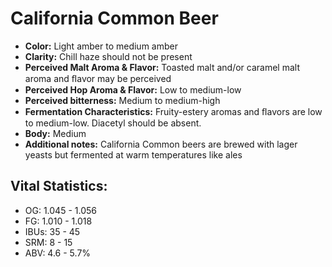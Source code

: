 # California Common Beer

- **Color:** Light amber to medium amber
- **Clarity:** Chill haze should not be present
- **Perceived Malt Aroma & Flavor:** Toasted malt and/or caramel malt aroma and ﬂavor may be perceived
- **Perceived Hop Aroma & Flavor:** Low to medium-low
- **Perceived bitterness:** Medium to medium-high
- **Fermentation Characteristics:** Fruity-estery aromas and ﬂavors are low to medium-low. Diacetyl should be absent.
- **Body:** Medium
- **Additional notes:** California Common beers are brewed with lager yeasts but fermented at warm temperatures like ales

## Vital Statistics:

- OG: 1.045 - 1.056
- FG: 1.010 - 1.018
- IBUs: 35 - 45
- SRM: 8 - 15
- ABV: 4.6 - 5.7%
